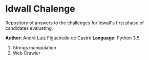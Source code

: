# Idwall Chalenge

Repository of answers to the challenges for Idwall's first phase of candidates evaluating.

**Author**: André Luiz Figueiredo de Castro
**Language**: Python 3.5

1. Strings manipulation
2. Web Crawler

